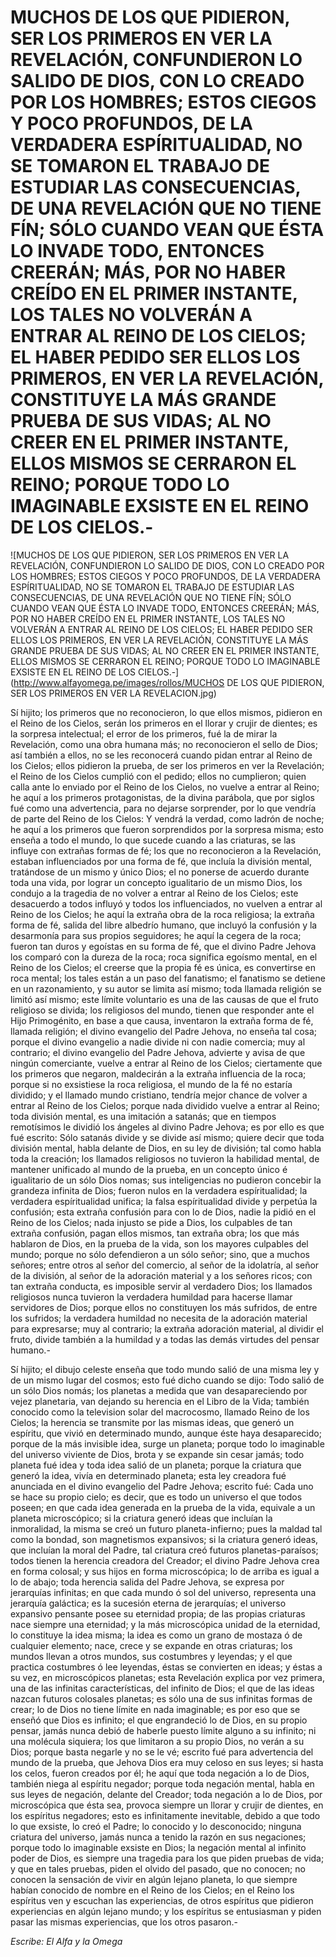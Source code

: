 # MUCHOS DE LOS QUE PIDIERON, SER LOS PRIMEROS EN VER LA REVELACIÓN, CONFUNDIERON LO SALIDO DE DIOS, CON LO CREADO POR LOS HOMBRES; ESTOS CIEGOS Y POCO PROFUNDOS, DE LA VERDADERA ESPÍRITUALIDAD, NO SE TOMARON EL TRABAJO DE ESTUDIAR LAS CONSECUENCIAS, DE UNA REVELACIÓN QUE NO TIENE FÍN; SÓLO CUANDO VEAN QUE ÉSTA LO INVADE TODO, ENTONCES CREERÁN; MÁS, POR NO HABER CREÍDO EN EL PRIMER INSTANTE, LOS TALES NO VOLVERÁN A ENTRAR AL REINO DE LOS CIELOS; EL HABER PEDIDO SER ELLOS LOS PRIMEROS, EN VER LA REVELACIÓN, CONSTITUYE LA MÁS GRANDE PRUEBA DE SUS VIDAS; AL NO CREER EN EL PRIMER INSTANTE, ELLOS MISMOS SE CERRARON EL REINO; PORQUE TODO LO IMAGINABLE EXSISTE EN EL REINO DE LOS CIELOS.-

![MUCHOS DE LOS QUE PIDIERON, SER LOS PRIMEROS EN VER LA REVELACIÓN, CONFUNDIERON LO SALIDO DE DIOS, CON LO CREADO POR LOS HOMBRES; ESTOS CIEGOS Y POCO PROFUNDOS, DE LA VERDADERA ESPÍRITUALIDAD, NO SE TOMARON EL TRABAJO DE ESTUDIAR LAS CONSECUENCIAS, DE UNA REVELACIÓN QUE NO TIENE FÍN; SÓLO CUANDO VEAN QUE ÉSTA LO INVADE TODO, ENTONCES CREERÁN; MÁS, POR NO HABER CREÍDO EN EL PRIMER INSTANTE, LOS TALES NO VOLVERÁN A ENTRAR AL REINO DE LOS CIELOS; EL HABER PEDIDO SER ELLOS LOS PRIMEROS, EN VER LA REVELACIÓN, CONSTITUYE LA MÁS GRANDE PRUEBA DE SUS VIDAS; AL NO CREER EN EL PRIMER INSTANTE, ELLOS MISMOS SE CERRARON EL REINO; PORQUE TODO LO IMAGINABLE EXSISTE EN EL REINO DE LOS CIELOS.-](http://www.alfayomega.pe/images/rollos/MUCHOS DE LOS QUE PIDIERON, SER LOS PRIMEROS EN VER LA REVELACION.jpg)

Sí hijito; los primeros que no reconocieron, lo que ellos mismos, pidieron en el Reino de los Cielos, serán los primeros en el llorar y crujir de dientes; es la sorpresa intelectual; el error de los primeros, fué la de mirar la Revelación, como una obra humana más; no reconocieron el sello de Dios; así también a ellos, no se les reconocerá cuando pidan entrar al Reino de los Cielos; ellos pidieron la prueba, de ser los primeros en ver la Revelación; el Reino de los Cielos cumplió con el pedido; ellos no cumplieron; quien calla ante lo enviado por el Reino de los Cielos, no vuelve a entrar al Reino; he aquí a los primeros protagonistas, de la divina parábola, que por siglos fué como una advertencia, para no dejarse sorprender, por lo que vendría de parte del Reino de los Cielos: Y vendrá la verdad, como ladrón de noche; he aquí a los primeros que fueron sorprendidos por la sorpresa misma; esto enseña a todo el mundo, lo que sucede cuando a las criaturas, se las influye con extrañas formas de fé; los que no reconocieron a la Revelación, estaban influenciados por una forma de fé, que incluía la división mental, tratándose de un mismo y único Dios; el no ponerse de acuerdo durante toda una vida, por lograr un concepto igualitario de un mismo Dios, los condujo a la tragedia de no volver a entrar al Reino de los Cielos; este desacuerdo a todos influyó y todos los influenciados, no vuelven a entrar al Reino de los Cielos; he aquí la extraña obra de la roca religiosa; la extraña forma de fé, salida del libre albedrío humano, que incluyó la confusión y la desarmonía para sus propios seguidores; he aquí la cegera de la roca; fueron tan duros y egoístas en su forma de fé, que el divino Padre Jehova los comparó con la dureza de la roca; roca significa egoísmo mental, en el Reino de los Cielos; el creerse que la propia fé es única, es convertirse en roca mental; los tales están a un paso del fanatismo; el fanatismo se detiene en un razonamiento, y su autor se limita así mismo; toda llamada religión se limitó así mismo; este límite voluntario es una de las causas de que el fruto religioso se divida; los religiosos del mundo, tienen que responder ante el Hijo Primogénito, en base a que causa, inventaron la extraña forma de fé, llamada religión; el divino evangelio del Padre Jehova, no enseña tal cosa; porque el divino evangelio a nadie divide ni con nadie comercia; muy al contrario; el divino evangelio del Padre Jehova, advierte y avisa de que ningún comerciante, vuelve a entrar al Reino de los Cielos; ciertamente que los primeros que negaron, maldecirán a la extraña influencia de la roca; porque si no exsistiese la roca religiosa, el mundo de la fé no estaría dividido; y el llamado mundo cristiano, tendría mejor chance de volver a entrar al Reino de los Cielos; porque nada dividido vuelve a entrar al Reino; toda división mental, es una imitación a satanás; que en tiempos remotísimos le dividió los ángeles al divino Padre Jehova; es por ello es que fué escrito: Sólo satanás divide y se divide así mismo; quiere decir que toda división mental, habla delante de Dios, en su ley de división; tal como habla toda la creación; los llamados religiosos no tuvieron la habilidad mental, de mantener unificado al mundo de la prueba, en un concepto único é igualitario de un sólo Dios nomas; sus inteligencias no pudieron concebir la grandeza infinita de Dios; fueron nulos en la verdadera espíritualidad; la verdadera espíritualidad unifica; la falsa espíritualidad divide y perpetúa la confusión; esta extraña confusión para con lo de Dios, nadie la pidió en el Reino de los Cielos; nada injusto se pide a Dios, los culpables de tan extraña confusión, pagan ellos mismos, tan extraña obra; los que más hablaron de Dios, en la prueba de la vida, son los mayores culpables del mundo; porque no sólo defendieron a un sólo señor; sino, que a muchos señores; entre otros al señor del comercio, al señor de la idolatría, al señor de la división, al señor de la adoración material y a los señores ricos; con tan extraña conducta, es imposible servir al verdadero Dios; los llamados religiosos nunca tuvieron la verdadera humildad para hacerse llamar servidores de Dios; porque ellos no constituyen los más sufridos, de entre los sufridos; la verdadera humildad no necesita de la adoración material para expresarse; muy al contrario; la extraña adoración material, al dividir el fruto, divide también a la humildad y a todas las demás virtudes del pensar humano.-

Sí hijito; el dibujo celeste enseña que todo mundo salió de una misma ley y de un mismo lugar del cosmos; esto fué dicho cuando se dijo: Todo salió de un sólo Dios nomás; los planetas a medida que van desapareciendo por vejez planetaria, van dejando su herencia en el Libro de la Vida; también conocido como la television solar del macrocosmo, llamado Reino de los Cielos; la herencia se transmite por las mismas ideas, que generó un espíritu, que vivió en determinado mundo, aunque éste haya desaparecido; porque de la más invisible idea, surge un planeta; porque todo lo imaginable del universo viviente de Dios, brota y se expande sin cesar jamás; todo planeta fué idea y toda idea salió de un planeta; porque la criatura que generó la idea, vivía en determinado planeta; esta ley creadora fué anunciada en el divino evangelio del Padre Jehova; escrito fué: Cada uno se hace su propio cielo; es decir, que es todo un universo el que todos poseen; en que cada idea generada en la prueba de la vida, equivale a un planeta microscópico; si la criatura generó ideas que incluían la inmoralidad, la misma se creó un futuro planeta-infierno; pues la maldad tal como la bondad, son magnetismos expansivos; si la criatura generó ideas, que incluían la moral del Padre, tal criatura creó futuros planetas-paraísos; todos tienen la herencia creadora del Creador; el divino Padre Jehova crea en forma colosal; y sus hijos en forma microscópica; lo de arriba es igual a lo de abajo; toda herencia salida del Padre Jehova, se expresa por jerarquías infinitas; en que cada mundo ó sol del universo, representa una jerarquía galáctica; es la sucesión eterna de jerarquías; el universo expansivo pensante posee su eternidad propia; de las propias criaturas nace siempre una eternidad; y la más microscópica unidad de la eternidad, lo constituye la idea misma; la idea es como un grano de mostaza ó de cualquier elemento; nace, crece y se expande en otras criaturas; los mundos llevan a otros mundos, sus costumbres y leyendas; y el que practica costumbres ó lee leyendas, éstas se convierten en ideas; y éstas a su vez, en microscópicos planetas; esta Revelación explica por vez primera, una de las infinitas características, del infinito de Dios; el que de las ideas nazcan futuros colosales planetas; es sólo una de sus infinitas formas de crear; lo de Dios no tiene límite en nada imaginable; es por eso que se enseñó que Dios es infinito; el que engrandeció lo de Dios, en su propio pensar, jamás nunca debió de haberle puesto límite alguno a su infinito; ni una molécula siquiera; los que limitaron a su propio Dios, no verán a su Dios; porque basta negarle y no se le vé; escrito fué para advertencia del mundo de la prueba, que Jehova Dios era muy celoso en sus leyes; si hasta los celos, fueron creados por él; he aquí que toda negación a lo de Dios, también niega al espíritu negador; porque toda negación mental, habla en sus leyes de negación, delante del Creador; toda negación a lo de Dios, por microscópica que ésta sea, provoca siempre un llorar y crujir de dientes, en los espíritus negadores; esto es infinitamente inevitable, debido a que todo lo que exsiste, lo creó el Padre; lo conocido y lo desconocido; ninguna criatura del universo, jamás nunca a tenido la razón en sus negaciones; porque todo lo imaginable exsiste en Dios; la negación mental al infinito poder de Dios, es siempre una tragedia para los que piden pruebas de vida; y que en tales pruebas, piden el olvido del pasado, que no conocen; no conocen la sensación de vivir en algún lejano planeta, lo que siempre habían conocido de nombre en el Reino de los Cielos; en el Reino los espíritus ven y escuchan las experiencias, de otros espíritus que pidieron experiencias en algún lejano mundo; y los espíritus se entusiasman y piden pasar las mismas experiencias, que los otros pasaron.-

*Escribe: El Alfa y la Omega*
